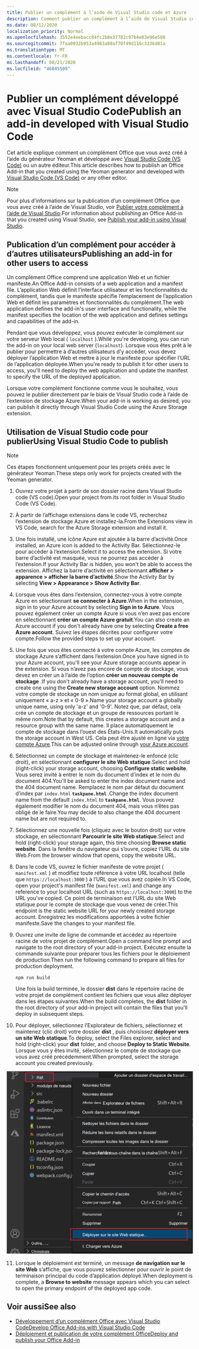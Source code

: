 ```yaml
---
title: Publier un complément à l’aide de Visual Studio code et Azure
description: Comment publier un complément à l’aide de Visual Studio code et d’Azure Active Directory
ms.date: 08/12/2020
localization_priority: Normal
ms.openlocfilehash: 3552e4eebacc84fc2b8e37782c97b4e03e96e508
ms.sourcegitcommit: 7faa0932b953a4983a80af70f49d116c3236d81a
ms.translationtype: MT
ms.contentlocale: fr-FR
ms.lasthandoff: 08/21/2020
ms.locfileid: "46845509"
---
```

# <a name="publish-an-add-in-developed-with-visual-studio-code"></a><span data-ttu-id="8cacf-103">Publier un complément développé avec Visual Studio Code</span><span class="sxs-lookup"><span data-stu-id="8cacf-103">Publish an add-in developed with Visual Studio Code</span></span>

<span data-ttu-id="8cacf-104">Cet article explique comment un complément Office que vous avez créé à l’aide du générateur Yeoman et développé avec [Visual Studio Code (VS Code)](https://code.visualstudio.com) ou un autre éditeur.</span><span class="sxs-lookup"><span data-stu-id="8cacf-104">This article describes how to publish an Office Add-in that you created using the Yeoman generator and developed with [Visual Studio Code (VS Code)](https://code.visualstudio.com) or any other editor.</span></span>

> [!NOTE]
> <span data-ttu-id="8cacf-105">Pour plus d’informations sur la publication d’un complément Office que vous avez créé à l’aide de Visual Studio, voir [Publier votre complément à l’aide de Visual Studio](package-your-add-in-using-visual-studio.md).</span><span class="sxs-lookup"><span data-stu-id="8cacf-105">For information about publishing an Office Add-in that you created using Visual Studio, see [Publish your add-in using Visual Studio](package-your-add-in-using-visual-studio.md).</span></span>

## <a name="publishing-an-add-in-for-other-users-to-access"></a><span data-ttu-id="8cacf-106">Publication d’un complément pour accéder à d’autres utilisateurs</span><span class="sxs-lookup"><span data-stu-id="8cacf-106">Publishing an add-in for other users to access</span></span>

<span data-ttu-id="8cacf-107">Un complément Office comprend une application Web et un fichier manifeste.</span><span class="sxs-lookup"><span data-stu-id="8cacf-107">An Office Add-in consists of a web application and a manifest file.</span></span> <span data-ttu-id="8cacf-108">L’application Web définit l’interface utilisateur et les fonctionnalités du complément, tandis que le manifeste spécifie l’emplacement de l’application Web et définit les paramètres et fonctionnalités du complément.</span><span class="sxs-lookup"><span data-stu-id="8cacf-108">The web application defines the add-in's user interface and functionality, while the manifest specifies the location of the web application and defines settings and capabilities of the add-in.</span></span>

<span data-ttu-id="8cacf-109">Pendant que vous développez, vous pouvez exécuter le complément sur votre serveur Web local ( `localhost` ).</span><span class="sxs-lookup"><span data-stu-id="8cacf-109">While you're developing, you can run the add-in on your local web server (`localhost`).</span></span> <span data-ttu-id="8cacf-110">Lorsque vous êtes prêt à le publier pour permettre à d’autres utilisateurs d’y accéder, vous devez déployer l’application Web et mettre à jour le manifeste pour spécifier l’URL de l’application déployée.</span><span class="sxs-lookup"><span data-stu-id="8cacf-110">When you're ready to publish it for other users to access, you'll need to deploy the web application and update the manifest to specify the URL of the deployed application.</span></span>

<span data-ttu-id="8cacf-111">Lorsque votre complément fonctionne comme vous le souhaitez, vous pouvez le publier directement par le biais de Visual Studio code à l’aide de l’extension de stockage Azure.</span><span class="sxs-lookup"><span data-stu-id="8cacf-111">When your add-in is working as desired, you can publish it directly through Visual Studio Code using the Azure Storage extension.</span></span>

## <a name="using-visual-studio-code-to-publish"></a><span data-ttu-id="8cacf-112">Utilisation de Visual Studio code pour publier</span><span class="sxs-lookup"><span data-stu-id="8cacf-112">Using Visual Studio Code to publish</span></span>

>[!NOTE]
> <span data-ttu-id="8cacf-113">Ces étapes fonctionnent uniquement pour les projets créés avec le générateur Yeoman.</span><span class="sxs-lookup"><span data-stu-id="8cacf-113">These steps only work for projects created with the Yeoman generator.</span></span>

1. <span data-ttu-id="8cacf-114">Ouvrez votre projet à partir de son dossier racine dans Visual Studio code (VS code).</span><span class="sxs-lookup"><span data-stu-id="8cacf-114">Open your project from its root folder in Visual Studio Code (VS Code).</span></span>
2. <span data-ttu-id="8cacf-115">À partir de l’affichage extensions dans le code VS, recherchez l’extension de stockage Azure et installez-la.</span><span class="sxs-lookup"><span data-stu-id="8cacf-115">From the Extensions view in VS Code, search for the Azure Storage extension and install it.</span></span>
3. <span data-ttu-id="8cacf-116">Une fois installé, une icône Azure est ajoutée à la barre d’activité.</span><span class="sxs-lookup"><span data-stu-id="8cacf-116">Once installed, an Azure icon is added to the Activity Bar.</span></span> <span data-ttu-id="8cacf-117">Sélectionnez-le pour accéder à l’extension.</span><span class="sxs-lookup"><span data-stu-id="8cacf-117">Select it to access the extension.</span></span> <span data-ttu-id="8cacf-118">Si votre barre d’activité est masquée, vous ne pourrez pas accéder à l’extension.</span><span class="sxs-lookup"><span data-stu-id="8cacf-118">If your Activity Bar is hidden, you won't be able to access the extension.</span></span> <span data-ttu-id="8cacf-119">Affichez la barre d’activité en sélectionnant **afficher > apparence > afficher la barre d’activité**.</span><span class="sxs-lookup"><span data-stu-id="8cacf-119">Show the Activity Bar by selecting **View > Appearance > Show Activity Bar**.</span></span>
4. <span data-ttu-id="8cacf-120">Lorsque vous êtes dans l’extension, connectez-vous à votre compte Azure en sélectionnant **se connecter à Azure**.</span><span class="sxs-lookup"><span data-stu-id="8cacf-120">When in the extension, sign in to your Azure account by selecting **Sign in to Azure**.</span></span> <span data-ttu-id="8cacf-121">Vous pouvez également créer un compte Azure si vous n’en avez pas encore en sélectionnant **créer un compte Azure gratuit**.</span><span class="sxs-lookup"><span data-stu-id="8cacf-121">You can also create an Azure account if you don't already have one by selecting **Create a free Azure account**.</span></span> <span data-ttu-id="8cacf-122">Suivez les étapes décrites pour configurer votre compte.</span><span class="sxs-lookup"><span data-stu-id="8cacf-122">Follow the provided steps to set up your account.</span></span>
5. <span data-ttu-id="8cacf-123">Une fois que vous êtes connecté à votre compte Azure, les comptes de stockage Azure s’affichent dans l’extension.</span><span class="sxs-lookup"><span data-stu-id="8cacf-123">Once you have signed in to your Azure account, you'll see your Azure storage accounts appear in the extension.</span></span> <span data-ttu-id="8cacf-124">Si vous n’avez pas encore de compte de stockage, vous devez en créer un à l’aide de l’option **créer un nouveau compte de stockage** .</span><span class="sxs-lookup"><span data-stu-id="8cacf-124">If you don't already have a storage account, you'll need to create one using the **Create new storage account** option.</span></span> <span data-ttu-id="8cacf-125">Nommez votre compte de stockage un nom unique au format global, en utilisant uniquement « a-z » et « 0-9 ».</span><span class="sxs-lookup"><span data-stu-id="8cacf-125">Name your storage account a globally unique name, using only 'a-z' and '0-9'.</span></span> <span data-ttu-id="8cacf-126">Notez que, par défaut, cela crée un compte de stockage et un groupe de ressources portant le même nom.</span><span class="sxs-lookup"><span data-stu-id="8cacf-126">Note that by default, this creates a storage account and a resource group with the same name.</span></span> <span data-ttu-id="8cacf-127">Il place automatiquement le compte de stockage dans l’ouest des États-Unis.</span><span class="sxs-lookup"><span data-stu-id="8cacf-127">It automatically puts the storage account in West US.</span></span> <span data-ttu-id="8cacf-128">Cela peut être ajusté en ligne via [votre compte Azure](https://portal.azure.com/).</span><span class="sxs-lookup"><span data-stu-id="8cacf-128">This can be adjusted online through [your Azure account](https://portal.azure.com/).</span></span>
6. <span data-ttu-id="8cacf-129">Sélectionnez un compte de stockage et maintenez-le enfoncé (clic droit), en sélectionnant **configurer le site Web statique**.</span><span class="sxs-lookup"><span data-stu-id="8cacf-129">Select and hold (right-click) your storage account, choosing **Configure static website**.</span></span> <span data-ttu-id="8cacf-130">Vous serez invité à entrer le nom du document d’index et le nom du document 404.</span><span class="sxs-lookup"><span data-stu-id="8cacf-130">You'll be asked to enter the index document name and the 404 document name.</span></span> <span data-ttu-id="8cacf-131">Remplacez le nom par défaut du document d’index par `index.html` **`taskpane.html`** .</span><span class="sxs-lookup"><span data-stu-id="8cacf-131">Change the index document name from the default `index.html` to **`taskpane.html`**.</span></span> <span data-ttu-id="8cacf-132">Vous pouvez également modifier le nom du document 404, mais vous n’êtes pas obligé de le faire.</span><span class="sxs-lookup"><span data-stu-id="8cacf-132">You may decide to also change the 404 document name but are not required to.</span></span>
7. <span data-ttu-id="8cacf-133">Sélectionnez une nouvelle fois (cliquez avec le bouton droit) sur votre stockage, en sélectionnant **Parcourir le site Web statique**.</span><span class="sxs-lookup"><span data-stu-id="8cacf-133">Select and hold (right-click) your storage again, this time choosing **Browse static website**.</span></span> <span data-ttu-id="8cacf-134">Dans la fenêtre du navigateur qui s’ouvre, copiez l’URL du site Web.</span><span class="sxs-lookup"><span data-stu-id="8cacf-134">From the browser window that opens, copy the website URL.</span></span>
8. <span data-ttu-id="8cacf-135">Dans le code VS, ouvrez le fichier manifeste de votre projet ( `manifest.xml` ) et modifiez toute référence à votre URL localhost (telle que `https://localhost:3000` ) à l’URL que vous avez copiée.</span><span class="sxs-lookup"><span data-stu-id="8cacf-135">In VS Code, open your project's manifest file (`manifest.xml`) and change any reference to your localhost URL (such as `https://localhost:3000`) to the URL you've copied.</span></span> <span data-ttu-id="8cacf-136">Ce point de terminaison est l’URL du site Web statique pour le compte de stockage que vous venez de créer.</span><span class="sxs-lookup"><span data-stu-id="8cacf-136">This endpoint is the static website URL for your newly created storage account.</span></span> <span data-ttu-id="8cacf-137">Enregistrez les modifications apportées à votre fichier manifeste.</span><span class="sxs-lookup"><span data-stu-id="8cacf-137">Save the changes to your manifest file.</span></span>
9. <span data-ttu-id="8cacf-138">Ouvrez une invite de ligne de commande et accédez au répertoire racine de votre projet de complément.</span><span class="sxs-lookup"><span data-stu-id="8cacf-138">Open a command line prompt and navigate to the root directory of your add-in project.</span></span> <span data-ttu-id="8cacf-139">Exécutez ensuite la commande suivante pour préparer tous les fichiers pour le déploiement de production.</span><span class="sxs-lookup"><span data-stu-id="8cacf-139">Then run the following command to prepare all files for production deployment.</span></span>

    ```command&nbsp;line
    npm run build
    ```

    <span data-ttu-id="8cacf-140">Une fois la build terminée, le dossier **dist** dans le répertoire racine de votre projet de complément contient les fichiers que vous allez déployer dans les étapes suivantes.</span><span class="sxs-lookup"><span data-stu-id="8cacf-140">When the build completes, the **dist** folder in the root directory of your add-in project will contain the files that you'll deploy in subsequent steps.</span></span>

10. <span data-ttu-id="8cacf-141">Pour déployer, sélectionnez l’Explorateur de fichiers, sélectionnez et maintenez (clic droit) votre dossier **dist** , puis choisissez **déployer vers un site Web statique**.</span><span class="sxs-lookup"><span data-stu-id="8cacf-141">To deploy, select the Files explorer, select and hold (right-click) your **dist** folder, and choose **Deploy to Static Website**.</span></span> <span data-ttu-id="8cacf-142">Lorsque vous y êtes invité, sélectionnez le compte de stockage que vous avez créé précédemment.</span><span class="sxs-lookup"><span data-stu-id="8cacf-142">When prompted, select the storage account you created previously.</span></span>

![Déploiement sur un site Web statique](../images/deploy-to-static-website.png)

11. <span data-ttu-id="8cacf-144">Lorsque le déploiement est terminé, un message **de navigation sur le site Web** s’affiche, que vous pouvez sélectionner pour ouvrir le point de terminaison principal du code d’application déployé.</span><span class="sxs-lookup"><span data-stu-id="8cacf-144">When deployment is complete, a **Browse to website** message appears which you can select to open the primary endpoint of the deployed app code.</span></span>

## <a name="see-also"></a><span data-ttu-id="8cacf-145">Voir aussi</span><span class="sxs-lookup"><span data-stu-id="8cacf-145">See also</span></span>

- [<span data-ttu-id="8cacf-146">Développement d’un complément Office avec Visual Studio Code</span><span class="sxs-lookup"><span data-stu-id="8cacf-146">Develop Office Add-ins with Visual Studio Code</span></span>](../develop/develop-add-ins-vscode.md)
- [<span data-ttu-id="8cacf-147">Déploiement et publication de votre complément Office</span><span class="sxs-lookup"><span data-stu-id="8cacf-147">Deploy and publish your Office Add-in</span></span>](../publish/publish.md)
